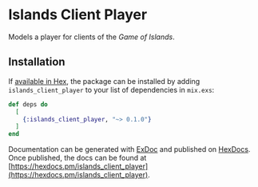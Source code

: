 # Islands Client Player

Models a player for clients of the _Game of Islands_.

## Installation

If [available in Hex](https://hex.pm/docs/publish), the package can be installed
by adding `islands_client_player` to your list of dependencies in `mix.exs`:

```elixir
def deps do
  [
    {:islands_client_player, "~> 0.1.0"}
  ]
end
```

Documentation can be generated with [ExDoc](https://github.com/elixir-lang/ex_doc)
and published on [HexDocs](https://hexdocs.pm). Once published, the docs can
be found at [https://hexdocs.pm/islands_client_player](https://hexdocs.pm/islands_client_player).

